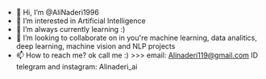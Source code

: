 - 👋 Hi, I’m @AliNaderi1996
- 👀 I’m interested in Artificial Intelligence
- 🌱 I’m always currently learning :)
- 💞️ I’m looking to collaborate on in you're machine learning, data analitics, deep learning, machine vision and NLP projects
- 📫 How to reach me?
ok call me :) >>> email: Alinaderi119@gmail.com
                  ID telegram and instagram: Alinaderi_ai

<!---
AliNaderi1996/AliNaderi1996 is a ✨ special ✨ repository because its `README.md` (this file) appears on your GitHub profile.
You can click the Preview link to take a look at your changes.
--->
